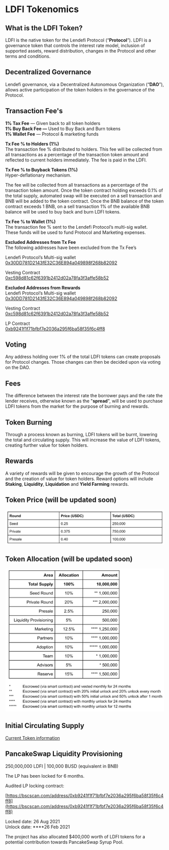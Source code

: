 # LDFI Tokenomics

## What is the LDFI Token?

LDFI is the native token for the Lendefi Protocol \(“**Protocol**”\). LDFI is a governance token that controls the interest rate model, inclusion of supported assets, reward distribution, changes in the Protocol and other terms and conditions.

## Decentralized Governance <a id="50c0"></a>

Lendefi governance, via a Decentralized Autonomous Organization \(“**DAO**”\), allows active participation of the token holders in the governance of the Protocol.

## Transaction Fee's

**1% Tax Fee** — Given back to all token holders  
**1% Buy Back Fee —** Used to Buy Back and Burn tokens  
**1% Wallet Fee** — Protocol & marketing funds

**Tx Fee % to Holders \(1%\)**  
The transaction fee % distributed to holders. This fee will be collected from all transactions as a percentage of the transaction token amount and reflected to current holders immediately. The fee is paid in the LDFI.

**Tx Fee % to Buyback Tokens \(1%\)**  
Hyper-deflationary mechanism.

The fee will be collected from all transactions as a percentage of the transaction token amount. Once the token contract holding exceeds 0.1% of the total supply, automated swap will be executed on a sell transaction and BNB will be added to the token contract. Once the BNB balance of the token contract exceeds 1 BNB, on a sell transaction 1% of the available BNB balance will be used to buy back and burn LDFI tokens.

**Tx Fee % to Wallet \(1%\)**  
The transaction fee % sent to the Lendefi Protocol’s multi-sig wallet.  
These funds will be used to fund Protocol and Marketing expenses.

**Excluded Addresses from Tx Fee**  
The following addresses have been excluded from the Tx Fee’s

Lendefi Protocol’s Multi-sig wallet  
[0x30DD781D2143fE32C36E894a049898f268b82092](https://bscscan.com/address/0x30DD781D2143fE32C36E894a049898f268b82092)

Vesting Contract  
[0xc598d81c62f6391b2412d02a78fa3f3affe58b52](https://bscscan.com/address/0xc598d81c62f6391b2412d02a78fa3f3affe58b52)

**Excluded Addresses from Rewards**  
Lendefi Protocol’s Multi-sig wallet  
[0x30DD781D2143fE32C36E894a049898f268b82092](https://bscscan.com/address/0x30DD781D2143fE32C36E894a049898f268b82092)

Vesting Contract  
[0xc598d81c62f6391b2412d02a78fa3f3affe58b52](https://bscscan.com/address/0xc598d81c62f6391b2412d02a78fa3f3affe58b52)

LP Contract  
[0xb9241f1f71bfbf7e2036a295f6ba58f35f6c4ff8](https://bscscan.com/address/0xb9241f1f71bfbf7e2036a295f6ba58f35f6c4ff8)

## Voting <a id="fda8"></a>

Any address holding over 1% of the total LDFI tokens can create proposals for Protocol changes. Those changes can then be decided upon via voting on the DAO.

## Fees <a id="5091"></a>

The difference between the interest rate the borrower pays and the rate the lender receives, otherwise known as the "**spread**", will be used to purchase LDFI tokens from the market for the purpose of burning and rewards.

## Token Burning <a id="98bc"></a>

Through a process known as burning, LDFI tokens will be burnt, lowering the total and circulating supply. This will increase the value of LDFI tokens, creating further value for token holders.

## Rewards <a id="4457"></a>

A variety of rewards will be given to encourage the growth of the Protocol and the creation of value for token holders. Reward options will include **Staking**, **Liquidity**, **Liquidation** and **Yield Farming** rewards.

## Token Price \(will be updated soon\)

![](.gitbook/assets/image%20%284%29.png)

## Token Allocation \(will be updated soon\) <a id="6e77"></a>

![](.gitbook/assets/image%20%2817%29.png)

## Initial Circulating Supply <a id="46b9"></a>

[Current Token information](https://www.coingecko.com/en/coins/lendefi-token)

## PancakeSwap Liquidity Provisioning <a id="6886"></a>

250,000,000 LDFI \| 100,000 BUSD \(equivalent in BNB\)  
  
The LP has been locked for 6 months.

Audited LP locking contract:

[https://bscscan.com/address/0xb9241f1f71bfbf7e2036a295f6ba58f35f6c4ff8](https://bscscan.com/address/0xb9241f1f71bfbf7e2036a295f6ba58f35f6c4ff8)

Locked date: 26 Aug 2021  
Unlock date: ****26 Feb 2021

The project has also allocated $400,000 worth of LDFI tokens for a potential contribution towards PancakeSwap Syrup Pool.

